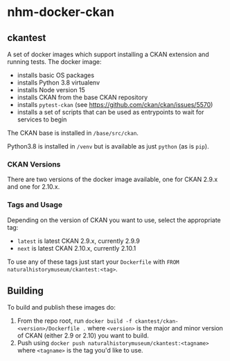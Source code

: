 # nhm-docker-ckan

## ckantest
A set of docker images which support installing a CKAN extension and running tests.
The docker image:

- installs basic OS packages
- installs Python 3.8 virtualenv
- installs Node version 15
- installs CKAN from the base CKAN repository
- installs `pytest-ckan` (see https://github.com/ckan/ckan/issues/5570)
- installs a set of scripts that can be used as entrypoints to wait for services to begin

The CKAN base is installed in `/base/src/ckan`.

Python3.8 is installed in `/venv` but is available as just `python` (as is `pip`).

### CKAN Versions
There are two versions of the docker image available, one for CKAN 2.9.x and one for
2.10.x.

### Tags and Usage
Depending on the version of CKAN you want to use, select the appropriate tag:

- `latest` is latest CKAN 2.9.x, currently 2.9.9
- `next` is latest CKAN 2.10.x, currently 2.10.1

To use any of these tags just start your `Dockerfile` with `FROM naturalhistorymuseum/ckantest:<tag>`.


## Building
To build and publish these images do:

1. From the repo root, run `docker build -f ckantest/ckan-<version>/Dockerfile .` where
   `<version>` is the major and minor version of CKAN (either 2.9 or 2.10) you want to
   build.
2. Push using `docker push naturalhistorymuseum/ckantest:<tagname>` where `<tagname>` is
   the tag you'd like to use.

